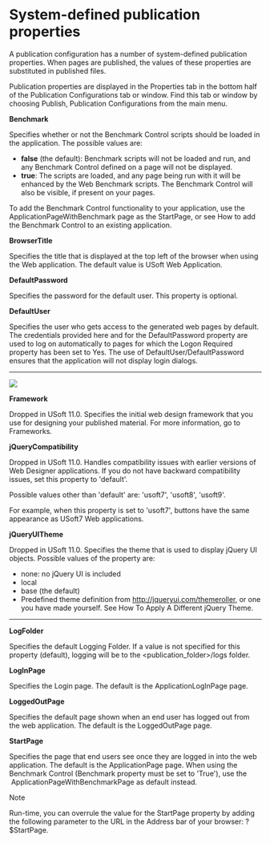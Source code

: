 # System-defined publication properties

A publication configuration has a number of system-defined publication properties. When pages are published, the values of these properties are substituted in published files.

Publication properties are displayed in the Properties tab in the bottom half of the Publication Configurations tab or window. Find this tab or window by choosing Publish, Publication Configurations from the main menu.

**Benchmark**

Specifies whether or not the Benchmark Control scripts should be loaded in the application. The possible values are:

- **false** (the default): Benchmark scripts will not be loaded and run, and any Benchmark Control defined on a page will not be displayed.
- **true**: The scripts are loaded, and any page being run with it will be enhanced by the Web Benchmark scripts. The Benchmark Control will also be visible, if present on your pages.

To add the Benchmark Control functionality to your application, use the ApplicationPageWithBenchmark page as the StartPage, or see How to add the Benchmark Control to an existing application.

**BrowserTitle**

Specifies the title that is displayed at the top left of the browser when using the Web application. The default value is USoft Web Application.

**DefaultPassword**

Specifies the password for the default user. This property is optional.

**DefaultUser**

Specifies the user who gets access to the generated web pages by default. The credentials provided here and for the DefaultPassword property are used to log on automatically to pages for which the Logon Required property has been set to Yes. The use of DefaultUser/DefaultPassword ensures that the application will not display login dialogs.

----

![](/api/Web%20and%20app%20UIs/Publication%20configurations/assets/85199e84-dd1b-4d5a-9a48-83bbb0f4a7a9.png)



**Framework**

Dropped in USoft 11.0. Specifies the initial web design framework that you use for designing your published material. For more information, go to Frameworks.

**jQueryCompatibility**

Dropped in USoft 11.0. Handles compatibility issues with earlier versions of Web Designer applications. If you do not have backward compatibility issues, set this property to 'default'.

Possible values other than 'default' are: 'usoft7', 'usoft8', 'usoft9'.

For example, when this property is set to 'usoft7', buttons have the same appearance as USoft7 Web applications.

**jQueryUITheme**

Dropped in USoft 11.0. Specifies the theme that is used to display jQuery UI objects. Possible values of the property are:

- none: no jQuery UI is included
- local
- base (the default)
- Predefined theme definition from http://jqueryui.com/themeroller, or one you have made yourself. See How To Apply A Different jQuery Theme.

----

**LogFolder**

Specifies the default Logging Folder. If a value is not specified for this property (default), logging will be to the \<publication_folder>/logs folder.

**LogInPage**

Specifies the Login page. The default is the ApplicationLogInPage page.

**LoggedOutPage**

Specifies the default page shown when an end user has logged out from the web application. The default is the LoggedOutPage page.

**StartPage**

Specifies the page that end users see once they are logged in into the web application. The default is the ApplicationPage page. When using the Benchmark Control (Benchmark property must be set to 'True'), use the  ApplicationPageWithBenchmarkPage as default instead.

> [!NOTE]
> Run-time, you can overrule the value for the StartPage property by adding the following parameter to the URL in the Address bar of your browser: ?$StartPage.